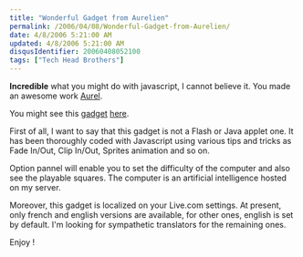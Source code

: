 ```yaml
---
title: "Wonderful Gadget from Aurelien"
permalink: /2006/04/08/Wonderful-Gadget-from-Aurelien/
date: 4/8/2006 5:21:00 AM
updated: 4/8/2006 5:21:00 AM
disqusIdentifier: 20060408052100
tags: ["Tech Head Brothers"]
---
```


**Incredible** what you might do with javascript, I cannot believe it. You made an awesome work [Aurel](http://blogs.developpeur.org/aurelien/default.aspx).
<!-- more -->

You might see this [gadget](http://microsoftgadgets.com/Gallery/) [here](http://microsoftgadgets.com/forums/4865/ShowPost.aspx).

First of all, I want to say that this gadget is not a Flash or Java applet one. It has been thoroughly coded with Javascript using various tips and tricks as Fade In/Out, Clip In/Out, Sprites animation and so on.  

Option pannel will enable you to set the difficulty of the computer and also see the playable squares. The computer is an artificial intelligence hosted on my server.

Moreover, this gadget is localized on your Live.com settings. At present, only french and english versions are available, for other ones, english is set by default. I'm looking for sympathetic translators for the remaining ones.  

Enjoy !
